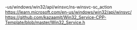 














-us/windows/win32/api/winsvc/ns-winsvc-sc_action
https://learn.microsoft.com/en-us/windows/win32/api/winsvc/
https://github.com/kazaamjt/Win32_Service-CPP-Template/blob/master/Win32_Service.h